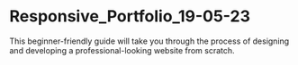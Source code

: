 # Responsive_Portfolio_19-05-23
This beginner-friendly guide will take you through the process of designing and developing a professional-looking website from scratch.
